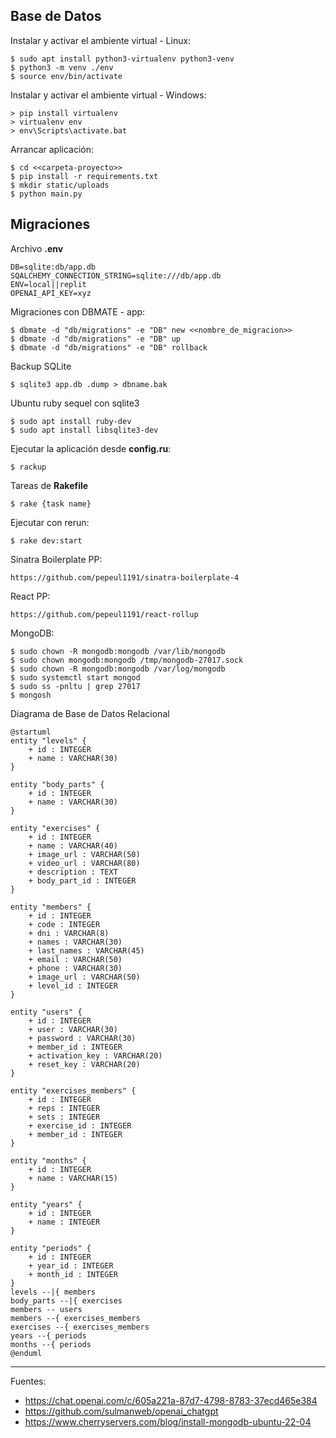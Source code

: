 ## Base de Datos

Instalar y activar el ambiente virtual - Linux:

    $ sudo apt install python3-virtualenv python3-venv
    $ python3 -m venv ./env
    $ source env/bin/activate

Instalar y activar el ambiente virtual - Windows:

    > pip install virtualenv
    > virtualenv env
    > env\Scripts\activate.bat

Arrancar aplicación:

    $ cd <<carpeta-proyecto>>
    $ pip install -r requirements.txt
    $ mkdir static/uploads
    $ python main.py

## Migraciones

Archivo <b>.env</b>

    DB=sqlite:db/app.db
    SQALCHEMY_CONNECTION_STRING=sqlite:///db/app.db
    ENV=local||replit
    OPENAI_API_KEY=xyz

Migraciones con DBMATE - app:

    $ dbmate -d "db/migrations" -e "DB" new <<nombre_de_migracion>>
    $ dbmate -d "db/migrations" -e "DB" up
    $ dbmate -d "db/migrations" -e "DB" rollback

Backup SQLite

    $ sqlite3 app.db .dump > dbname.bak

Ubuntu ruby sequel con sqlite3

    $ sudo apt install ruby-dev
    $ sudo apt install libsqlite3-dev

Ejecutar la aplicación desde <b>config.ru</b>:

    $ rackup

Tareas de <b>Rakefile</b>

    $ rake {task name}

Ejecutar con rerun:

    $ rake dev:start

Sinatra Boilerplate PP:

    https://github.com/pepeul1191/sinatra-boilerplate-4

React PP:

    https://github.com/pepeul1191/react-rollup

MongoDB:

    $ sudo chown -R mongodb:mongodb /var/lib/mongodb
    $ sudo chown mongodb:mongodb /tmp/mongodb-27017.sock
    $ sudo chown -R mongodb:mongodb /var/log/mongodb
    $ sudo systemctl start mongod
    $ sudo ss -pnltu | grep 27017
    $ mongosh

Diagrama de Base de Datos Relacional

```plantuml
@startuml
entity "levels" {
    + id : INTEGER
    + name : VARCHAR(30)
}

entity "body_parts" {
    + id : INTEGER
    + name : VARCHAR(30)
}

entity "exercises" {
    + id : INTEGER
    + name : VARCHAR(40)
    + image_url : VARCHAR(50)
    + video_url : VARCHAR(80)
    + description : TEXT
    + body_part_id : INTEGER
}

entity "members" {
    + id : INTEGER
    + code : INTEGER
    + dni : VARCHAR(8)
    + names : VARCHAR(30)
    + last_names : VARCHAR(45)
    + email : VARCHAR(50)
    + phone : VARCHAR(30)
    + image_url : VARCHAR(50)
    + level_id : INTEGER
}

entity "users" {
    + id : INTEGER
    + user : VARCHAR(30)
    + password : VARCHAR(30)
    + member_id : INTEGER
    + activation_key : VARCHAR(20)
    + reset_key : VARCHAR(20)
}

entity "exercises_members" {
    + id : INTEGER
    + reps : INTEGER
    + sets : INTEGER
    + exercise_id : INTEGER
    + member_id : INTEGER
}

entity "months" {
    + id : INTEGER
    + name : VARCHAR(15)
}

entity "years" {
    + id : INTEGER
    + name : INTEGER
}

entity "periods" {
    + id : INTEGER
    + year_id : INTEGER
    + month_id : INTEGER
}
levels --|{ members
body_parts --|{ exercises
members -- users
members --{ exercises_members
exercises --{ exercises_members
years --{ periods
months --{ periods
@enduml

```

---

Fuentes:

+ https://chat.openai.com/c/605a221a-87d7-4798-8783-37ecd465e384
+ https://github.com/sulmanweb/openai_chatgpt
+ https://www.cherryservers.com/blog/install-mongodb-ubuntu-22-04